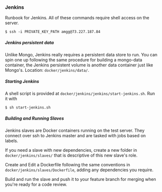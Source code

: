 ### Jenkins
Runbook for Jenkins. All of these commands require shell access on the server.

```shell
$ ssh -i PRIVATE_KEY_PATH amgg@73.227.187.84
```
##### Jenkins persistent data
Unlike Mongo, Jenkins really requires a persistent data store to run. You can spin one up following the same procedure for building a mongo-data container, the Jenkins persistent volume is another data container just like Mongo's. Location: `docker/jenkins/data/`.

##### Starting Jenkins
A shell script is provided at `docker/jenkins/jenkins/start-jenkins.sh`. Run it with

```shell
$ sh start-jenkins.sh
```

##### Building and Running Slaves
Jenkins slaves are Docker containers running on the test server. They connect over ssh to Jenkins master and are tasked with jobs based on labels.

If you need a slave with new dependencies, create a new folder in `docker/jenkins/slaves/` that is descriptive of this new slave's role.

Create and Edit a Dockerfile following the same conventions in `docker/jenkins/slaves/Dockerfile`, adding any dependencies you require.

Build and run the slave and push it to your feature branch for merging when you're ready for a code review.
